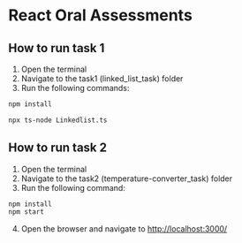 # React Oral Assessments

## How to run task 1

1. Open the terminal
2. Navigate to the task1 (linked_list_task) folder
3. Run the following commands:

```bash
npm install

npx ts-node Linkedlist.ts

```

## How to run task 2

1. Open the terminal
2. Navigate to the task2 (temperature-converter_task) folder
3. Run the following command:

```bash
npm install
npm start
```

4. Open the browser and navigate to <http://localhost:3000/>
